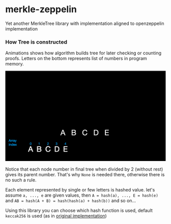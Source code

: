 # merkle-zeppelin
Yet another MerkleTree library with implementation aligned to openzeppelin implementation

### How Tree is constructed
Animations shows how algorithm builds tree for later checking or counting proofs.
Letters on the bottom represents list of numbers in program memory.

![Constructing tree](images/tree_construction.gif)

Notice that each node number in final tree when divided by 2 (without rest) gives its parent number. That's why `None` is needed there, otherwise there is no such a rule.

Each element represented by single or few letters is hashed value.
let's assume `a, ..., e` are given values, then `A = hash(a), ..., E = hash(e)` and `AB = hash(A + B) = hash(hash(a) + hash(b))` and so on...

Using this library you can choose which hash function is used, default `keccak256` is used (as in [original implementation](https://github.com/OpenZeppelin/merkle-tree]))
